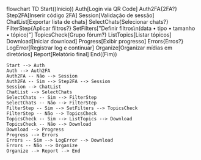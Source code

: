 flowchart TD
    Start((Início))
    Auth[Login via QR Code]
    Auth2FA{2FA?}
    Step2FA[Inserir código 2FA]
    Session[Validação de sessão]
    ChatList[Exportar lista de chats]
    SelectChats{Selecionar chats?}
    FilterStep{Aplicar filtros?}
    SetFilters["Definir filtros\n(data • tipo • tamanho • tópico)"]
    TopicsCheck{Grupo fórum?}
    ListTopics[Listar tópicos]
    Download[Iniciar download]
    Progress[Exibir progresso]
    Errors{Erros?}
    LogError[Registrar log e continuar]
    Organize[Organizar mídias em diretórios]
    Report[Relatório final]
    End((Fim))

    Start --> Auth
    Auth --> Auth2FA
    Auth2FA -- Não --> Session
    Auth2FA -- Sim --> Step2FA --> Session
    Session --> ChatList
    ChatList --> SelectChats
    SelectChats -- Sim --> FilterStep
    SelectChats -- Não --> FilterStep
    FilterStep -- Sim --> SetFilters --> TopicsCheck
    FilterStep -- Não --> TopicsCheck
    TopicsCheck -- Sim --> ListTopics --> Download
    TopicsCheck -- Não --> Download
    Download --> Progress
    Progress --> Errors
    Errors -- Sim --> LogError --> Download
    Errors -- Não --> Organize
    Organize --> Report --> End
